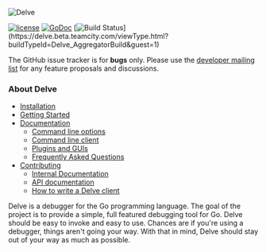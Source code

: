 ![Delve](https://raw.githubusercontent.com/emad-elsaid/delve/master/assets/delve_horizontal.png)

[![license](http://img.shields.io/badge/license-MIT-blue.svg)](https://raw.githubusercontent.com/emad-elsaid/delve/master/LICENSE)
[![GoDoc](https://godoc.org/github.com/emad-elsaid/delve?status.svg)](https://godoc.org/github.com/emad-elsaid/delve)
[![Build Status](https://delve.beta.teamcity.com/app/rest/builds/buildType:(id:Delve_AggregatorBuild)/statusIcon.svg)](https://delve.beta.teamcity.com/viewType.html?buildTypeId=Delve_AggregatorBuild&guest=1)

The GitHub issue tracker is for **bugs** only. Please use the [developer mailing list](https://groups.google.com/forum/#!forum/delve-dev) for any feature proposals and discussions.

### About Delve

- [Installation](Documentation/installation)
- [Getting Started](Documentation/cli/getting_started.md)
- [Documentation](Documentation)
  - [Command line options](Documentation/usage/dlv.md)
  - [Command line client](Documentation/cli/README.md)
  - [Plugins and GUIs](Documentation/EditorIntegration.md)
  - [Frequently Asked Questions](Documentation/faq.md)
- [Contributing](CONTRIBUTING.md)
  - [Internal Documentation](Documentation/internal)
  - [API documentation](Documentation/api)
  - [How to write a Delve client](Documentation/api/ClientHowto.md)

Delve is a debugger for the Go programming language. The goal of the project is to provide a simple, full featured debugging tool for Go. Delve should be easy to invoke and easy to use. Chances are if you're using a debugger, things aren't going your way. With that in mind, Delve should stay out of your way as much as possible.
